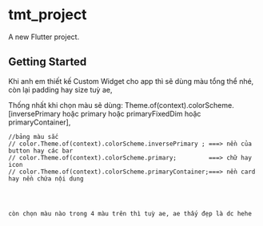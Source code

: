 # tmt_project

A new Flutter project.

## Getting Started

Khi anh em thiết kế Custom Widget cho app thì sẽ dùng màu tổng thể nhé, còn lại padding hay size tuỳ ae,

Thống nhất khi chọn màu sẽ dùng: 
    Theme.of(context).colorScheme.[inversePrimary hoặc primary hoặc primaryFixedDim hoặc primaryContainer], 


    //bảng màu sắc
    // color.Theme.of(context).colorScheme.inversePrimary ; ===> nền của button hay các bar
    // color.Theme.of(context).colorScheme.primary;         ===> chữ hay icon
    // color.Theme.of(context).colorScheme.primaryContainer;===> nền card hay nền chứa nội dung


    
    
    còn chọn màu nào trong 4 màu trên thì tuỳ ae, ae thấy đẹp là dc hehe

